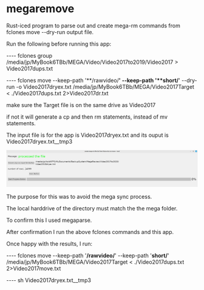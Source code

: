 # megaremove
Rust-iced program to parse out and create mega-rm commands from fclones move --dry-run output file.

Run the following before running this app:

---- fclones group /media/jp/MyBook6TBb/MEGA/Video/Video2017to2019/Video2017 > Video2017dups.txt

---- fclones move --keep-path '\**/rawvideo/**' --keep-path '\**short/**' --dry-run -o Video2017dryex.txt  /media/jp/MyBook6TBb/MEGA/Video2017Target < ./Video2017dups.txt 2>Video2017dr.txt

make sure the Target file is on the same drive as Video2017

if not it will generate a cp and then rm statements, instead of mv statements.

The input file is for the app is Video2017dryex.txt and its ouput is Video2017dryex.txt__tmp3

<img src="image/megaremove.png" width="800px" />

The purpose for this was to avoid the mega sync process.

The local harddrive of the directory must match the the mega folder.

To confirm this I used megaparse.

After confirmation I run the above fclones commands and this app.

Once happy with the results, I run:

---- fclones move --keep-path '**/rawvideo/**' --keep-path '**short/**' /media/jp/MyBook6TBb/MEGA/Video2017Target < ./Video2017dups.txt 2>Video2017move.txt

---- sh Video2017dryex.txt__tmp3
